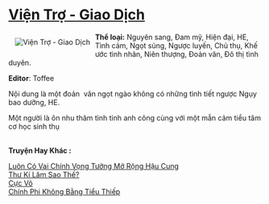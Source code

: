 <a href="https://utruyen.com/vien-tro-giao-dich/18696/" title="Viện Trợ - Giao Dịch"><h1>Viện Trợ - Giao Dịch</h1></a><div style="display:table"><img align="right" style="float: left; padding: 10px;" src="https://utruyen.com/images/story/200x260/vien-tro-giao-dich.jpg" alt="Viện Trợ - Giao Dịch"><b>Thể loại:</b> Nguyên sang, Đam mỹ, Hiện đại, HE, Tình cảm, Ngọt sủng, Ngược luyến, Chủ thụ, Khế ước tình nhân, Niên thượng, Đoản văn, Đô thị tình duyên.<p></p><b>Editor</b>: Toffee<p></p>Nội dung là một đoản  văn ngọt ngào không có những tình tiết ngược Ngụy bao dưỡng, HE.<p></p>Một người là ôn nhu thâm tình tinh anh công cùng với một mẫn cảm tiểu tâm cơ học sinh thụ</div><p><br><b>Truyện Hay Khác :</b></p><a href="https://utruyen.com/luon-co-vai-chinh-vong-tuong-mo-rong-hau-cung/9707/" alt="Luôn Có Vai Chính Vọng Tưởng Mở Rộng Hậu Cung">Luôn Có Vai Chính Vọng Tưởng Mở Rộng Hậu Cung</a><br/><a href="https://github.com/quanluxury/ngontinh_sac/tree/master/truyenhay/19319/" alt="Thư Kí Lâm Sao Thế?">Thư Kí Lâm Sao Thế?</a><br/><a href="https://truyenngontinhay.wordpress.com/2019/10/03/cuc-vo/" alt="Cực Võ">Cực Võ</a><br/><a href="https://github.com/quanluxury/truyenhot/tree/master/truyenhay/16892/" alt="Chính Phi Không Bằng Tiểu Thiếp">Chính Phi Không Bằng Tiểu Thiếp</a><br/>